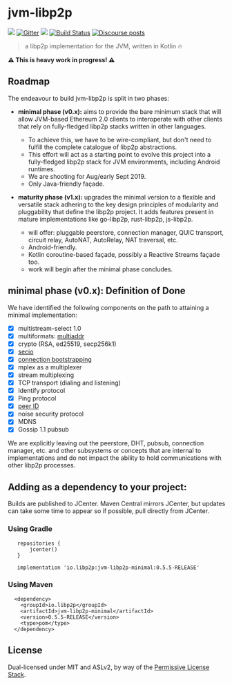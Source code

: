 # jvm-libp2p

[![](https://img.shields.io/badge/project-libp2p-yellow.svg?style=flat-square)](https://libp2p.io/)
[![Gitter](https://img.shields.io/gitter/room/libp2p/jvm-libp2p.svg)](https://gitter.im/jvm-libp2p/community)
[![](https://img.shields.io/badge/freenode-%23libp2p-yellow.svg?style=flat-square)](http://webchat.freenode.net/?channels=%23libp2p)
[![Build Status](https://travis-ci.com/libp2p/jvm-libp2p.svg?branch=master)](https://travis-ci.com/libp2p/jvm-libp2p)
[![Discourse posts](https://img.shields.io/discourse/https/discuss.libp2p.io/posts.svg)](https://discuss.libp2p.io)

> a libp2p implementation for the JVM, written in Kotlin 🔥

**⚠️ This is heavy work in progress! ⚠**

## Roadmap

The endeavour to build jvm-libp2p is split in two phases:

* **minimal phase (v0.x):** aims to provide the bare minimum stack that will
  allow JVM-based Ethereum 2.0 clients to interoperate with other clients that
  rely on fully-fledged libp2p stacks written in other languages.
    * To achieve this, we have to be wire-compliant, but don't need to fulfill
      the complete catalogue of libp2p abstractions.
    * This effort will act as a starting point to evolve this project into a
      fully-fledged libp2p stack for JVM environments, including Android
      runtimes.
    * We are shooting for Aug/early Sept 2019.
    * Only Java-friendly façade.

* **maturity phase (v1.x):** upgrades the minimal version to a flexible and
  versatile stack adhering to the key design principles of modularity and
  pluggability that define the libp2p project. It adds features present in
  mature implementations like go-libp2p, rust-libp2p, js-libp2p.
    * will offer: pluggable peerstore, connection manager, QUIC transport,
      circuit relay, AutoNAT, AutoRelay, NAT traversal, etc.
    * Android-friendly.
    * Kotlin coroutine-based façade, possibly a Reactive Streams façade too.
    * work will begin after the minimal phase concludes.

## minimal phase (v0.x): Definition of Done

We have identified the following components on the path to attaining a minimal
implementation:

- [X] multistream-select 1.0
- [X] multiformats: [multiaddr](https://github.com/multiformats/multiaddr)
- [X] crypto (RSA, ed25519, secp256k1)
- [X] [secio](https://github.com/libp2p/specs/pull/106)
- [X] [connection bootstrapping](https://github.com/libp2p/specs/pull/168)
- [X] mplex as a multiplexer
- [X] stream multiplexing
- [X] TCP transport (dialing and listening)
- [X] Identify protocol
- [X] Ping protocol
- [X] [peer ID](https://github.com/libp2p/specs/pull/100)
- [X] noise security protocol
- [X] MDNS
- [X] Gossip 1.1 pubsub 

We are explicitly leaving out the peerstore, DHT, pubsub, connection manager,
etc. and other subsystems or concepts that are internal to implementations and
do not impact the ability to hold communications with other libp2p processes.

## Adding as a dependency to your project:

Builds are published to JCenter. Maven Central mirrors JCenter, but updates can take some time to appear so if possible, pull directly from JCenter.

### Using Gradle
```
   repositories {
       jcenter()
   }

   implementation 'io.libp2p:jvm-libp2p-minimal:0.5.5-RELEASE'
```
### Using Maven
``` 
  <dependency>
    <groupId>io.libp2p</groupId>
    <artifactId>jvm-libp2p-minimal</artifactId>
    <version>0.5.5-RELEASE</version>
    <type>pom</type>
  </dependency>
```




## License

Dual-licensed under MIT and ASLv2, by way of the [Permissive License
Stack](https://protocol.ai/blog/announcing-the-permissive-license-stack/).
